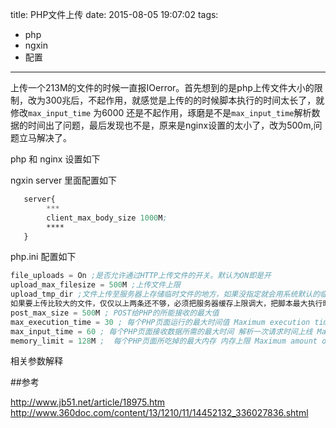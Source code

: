 title: PHP文件上传
date: 2015-08-05 19:07:02
tags: 
- php
- ngxin
- 配置
---

上传一个213M的文件的时候一直报IOerror。首先想到的是php上传文件大小的限制，改为300兆后，不起作用，就感觉是上传的的时候脚本执行的时间太长了，就修改`max_input_time` 为6000 还是不起作用，琢磨是不是`max_input_time`解析数据的时间出了问题，最后发现也不是，原来是nginx设置的太小了，改为500m,问题立马解决了。

php 和 nginx 设置如下


ngxin server 里面配置如下
```lisp
   server{
        ***
        client_max_body_size 1000M;
        ****
   }
```

php.ini 配置如下
```lisp
file_uploads = On ;是否允许通过HTTP上传文件的开关。默认为ON即是开
upload_max_filesize = 500M ;上传文件上限 
upload_tmp_dir ;文件上传至服务器上存储临时文件的地方，如果没指定就会用系统默认的临时文件夹。
如果要上传比较大的文件，仅仅以上两条还不够，必须把服务器缓存上限调大，把脚本最大执行时间变长 
post_max_size = 500M ; POST给PHP的所能接收的最大值
max_execution_time = 30 ; 每个PHP页面运行的最大时间值 Maximum execution time of each script, in seconds脚本最大执行时间 
max_input_time = 60 ; 每个PHP页面接收数据所需的最大时间 解析一次请求时间上线 Maximum amount of time each script may spend parsing request data 
memory_limit = 128M ;  每个PHP页面所吃掉的最大内存 内存上限 Maximum amount of memory a script may consume (128MB)
```

相关参数解释

##参考

http://www.jb51.net/article/18975.htm
http://www.360doc.com/content/13/1210/11/14452132_336027836.shtml